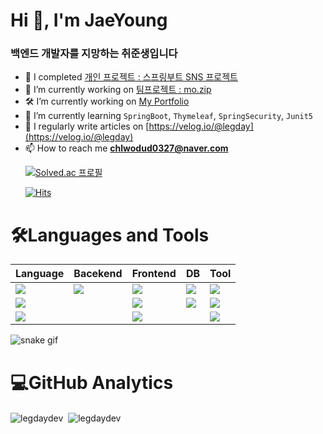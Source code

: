 

<h1 align="left">Hi 👋, I'm JaeYoung</h1>
<!-- <a href="https://hits.seeyoufarm.com"><img src="https://hits.seeyoufarm.com/api/count/incr/badge.svg?url=https%3A%2F%2Fgithub.com%2FLegdayDev&count_bg=%2379C83D&title_bg=%23555555&icon=codeigniter.svg&icon_color=%23D71717&title=hits&edge_flat=false"/></a> -->
<h3 >백엔드 개발자를 지망하는 취준생입니다</h3>

- 🔭 I completed [개인 프로젝트 : 스프링부트 SNS 프로젝트](https://github.com/LegdayDev/SNS-Photogram)
- 🔭 I’m currently working on [팀프로젝트 : mo.zip](https://github.com/PKNU-JavaStudy/mozip_backend)
- 🛠️ I’m currently working on [My Portfolio](https://legdaydev.github.io/jaeyoung-portfolio/)
- 🌱 I’m currently learning `SpringBoot`, `Thymeleaf`, `SpringSecurity`, `Junit5`
- 📝 I regularly write articles on [https://velog.io/@legday](https://velog.io/@legday)
- 📫 How to reach me **chlwodud0327@naver.com**<p><a href="https://solved.ac/chlwodud0327"><img alt="Solved.ac 프로필" src="http://mazassumnida.wtf/api/v2/generate_badge?boj=chlwodud0327" /></a></p>
[![Hits](https://hits.seeyoufarm.com/api/count/incr/badge.svg?url=https%3A%2F%2Fgithub.com%2FLegdayDev&count_bg=%2379C83D&title_bg=%23555555&icon=&icon_color=%23E7E7E7&title=hits&edge_flat=false)](https://hits.seeyoufarm.com)
<h1 align="left">🛠️Languages and Tools</h1>

|Language|Bacekend|Frontend|DB|Tool|
|---|---|---|---|---|
|<img src="https://img.shields.io/badge/java-007396?style=for-the-badge&logo=java&logoColor=white">|<img src="https://img.shields.io/badge/spring-6DB33F?style=for-the-badge&logo=spring&logoColor=white"> |<img src="https://img.shields.io/badge/html5-E34F26?style=for-the-badge&logo=html5&logoColor=white"> |<img src="https://img.shields.io/badge/oracle-F80000?style=for-the-badge&logo=oracle&logoColor=white">  |  <img src="https://img.shields.io/badge/git-F05032?style=for-the-badge&logo=git&logoColor=white">|
|<img src="https://img.shields.io/badge/javascript-F7DF1E?style=for-the-badge&logo=javascript&logoColor=black"> | |<img src="https://img.shields.io/badge/css-1572B6?style=for-the-badge&logo=css3&logoColor=white">|  <img src="https://img.shields.io/badge/mariaDB-003545?style=for-the-badge&logo=mariaDB&logoColor=white"> | <img src="https://img.shields.io/badge/github-181717?style=for-the-badge&logo=github&logoColor=white">|
|<img src="https://img.shields.io/badge/python-3776AB?style=for-the-badge&logo=python&logoColor=white"> | |<img src="https://img.shields.io/badge/jquery-0769AD?style=for-the-badge&logo=jquery&logoColor=white"> || <img src="https://img.shields.io/badge/IntelliJ-000000?style=for-the-badge&logo=IntelliJ&logoColor=white"> |

![snake gif](https://github.com/LegdayDev/LegdayDev/blob/output/github-contribution-grid-snake.svg)

<h1 align="left">💻GitHub Analytics</h1>
<p>
  <img align="center" src="https://github-readme-stats.vercel.app/api?username=legdaydev&show_icons=true&locale=en&theme=tokyonight" alt="legdaydev" />&nbsp;
  <img align="center" src="https://github-readme-stats.vercel.app/api/top-langs?username=legdaydev&show_icons=true&locale=en&layout=compact&theme=tokyonight" alt="legdaydev" />
</p>



